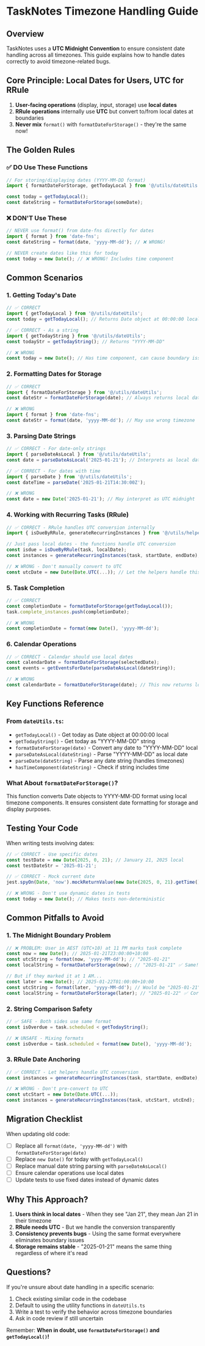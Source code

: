 # TaskNotes Timezone Handling Guide

## Overview

TaskNotes uses a **UTC Midnight Convention** to ensure consistent date handling across all timezones. This guide explains how to handle dates correctly to avoid timezone-related bugs.

## Core Principle: Local Dates for Users, UTC for RRule

1. **User-facing operations** (display, input, storage) use **local dates**
2. **RRule operations** internally use **UTC** but convert to/from local dates at boundaries
3. **Never mix** `format()` with `formatDateForStorage()` - they're the same now!

## The Golden Rules

### ✅ DO Use These Functions

```typescript
// For storing/displaying dates (YYYY-MM-DD format)
import { formatDateForStorage, getTodayLocal } from '@/utils/dateUtils';

const today = getTodayLocal();
const dateString = formatDateForStorage(someDate);
```

### ❌ DON'T Use These

```typescript
// NEVER use format() from date-fns directly for dates
import { format } from 'date-fns';
const dateString = format(date, 'yyyy-MM-dd'); // ❌ WRONG!

// NEVER create dates like this for today
const today = new Date(); // ❌ WRONG! Includes time component
```

## Common Scenarios

### 1. Getting Today's Date

```typescript
// ✅ CORRECT
import { getTodayLocal } from '@/utils/dateUtils';
const today = getTodayLocal(); // Returns Date object at 00:00:00 local time

// ✅ CORRECT - As a string
import { getTodayString } from '@/utils/dateUtils';
const todayStr = getTodayString(); // Returns "YYYY-MM-DD"

// ❌ WRONG
const today = new Date(); // Has time component, can cause boundary issues
```

### 2. Formatting Dates for Storage

```typescript
// ✅ CORRECT
import { formatDateForStorage } from '@/utils/dateUtils';
const dateStr = formatDateForStorage(date); // Always returns local date

// ❌ WRONG
import { format } from 'date-fns';
const dateStr = format(date, 'yyyy-MM-dd'); // May use wrong timezone
```

### 3. Parsing Date Strings

```typescript
// ✅ CORRECT - For date-only strings
import { parseDateAsLocal } from '@/utils/dateUtils';
const date = parseDateAsLocal('2025-01-21'); // Interprets as local date

// ✅ CORRECT - For dates with time
import { parseDate } from '@/utils/dateUtils';
const dateTime = parseDate('2025-01-21T14:30:00Z');

// ❌ WRONG
const date = new Date('2025-01-21'); // May interpret as UTC midnight
```

### 4. Working with Recurring Tasks (RRule)

```typescript
// ✅ CORRECT - RRule handles UTC conversion internally
import { isDueByRRule, generateRecurringInstances } from '@/utils/helpers';

// Just pass local dates - the functions handle UTC conversion
const isdue = isDueByRRule(task, localDate);
const instances = generateRecurringInstances(task, startDate, endDate);

// ❌ WRONG - Don't manually convert to UTC
const utcDate = new Date(Date.UTC(...)); // Let the helpers handle this
```

### 5. Task Completion

```typescript
// ✅ CORRECT
const completionDate = formatDateForStorage(getTodayLocal());
task.complete_instances.push(completionDate);

// ❌ WRONG
const completionDate = format(new Date(), 'yyyy-MM-dd');
```

### 6. Calendar Operations

```typescript
// ✅ CORRECT - Calendar should use local dates
const calendarDate = formatDateForStorage(selectedDate);
const events = getEventsForDate(parseDateAsLocal(dateString));

// ❌ WRONG
const calendarDate = formatDateForStorage(date); // This now returns local anyway
```

## Key Functions Reference

### From `dateUtils.ts`:

- `getTodayLocal()` - Get today as Date object at 00:00:00 local
- `getTodayString()` - Get today as "YYYY-MM-DD" string
- `formatDateForStorage(date)` - Convert any date to "YYYY-MM-DD" local
- `parseDateAsLocal(dateString)` - Parse "YYYY-MM-DD" as local date
- `parseDate(dateString)` - Parse any date string (handles timezones)
- `hasTimeComponent(dateString)` - Check if string includes time

### What About `formatDateForStorage()`?

This function converts Date objects to YYYY-MM-DD format using local timezone components. It ensures consistent date formatting for storage and display purposes.

## Testing Your Code

When writing tests involving dates:

```typescript
// ✅ CORRECT - Use specific dates
const testDate = new Date(2025, 0, 21); // January 21, 2025 local
const testDateStr = '2025-01-21';

// ✅ CORRECT - Mock current date
jest.spyOn(Date, 'now').mockReturnValue(new Date(2025, 0, 21).getTime());

// ❌ WRONG - Don't use dynamic dates in tests
const today = new Date(); // Makes tests non-deterministic
```

## Common Pitfalls to Avoid

### 1. The Midnight Boundary Problem

```typescript
// ❌ PROBLEM: User in AEST (UTC+10) at 11 PM marks task complete
const now = new Date(); // 2025-01-21T23:00:00+10:00
const utcString = format(now, 'yyyy-MM-dd'); // "2025-01-21" 
const localString = formatDateForStorage(now); // "2025-01-21" ✅ Same!

// But if they marked it at 1 AM...
const later = new Date(); // 2025-01-22T01:00:00+10:00
const utcString = format(later, 'yyyy-MM-dd'); // Would be "2025-01-21" ❌ Wrong!
const localString = formatDateForStorage(later); // "2025-01-22" ✅ Correct!
```

### 2. String Comparison Safety

```typescript
// ✅ SAFE - Both sides use same format
const isOverdue = task.scheduled < getTodayString();

// ❌ UNSAFE - Mixing formats
const isOverdue = task.scheduled < format(new Date(), 'yyyy-MM-dd');
```

### 3. RRule Date Anchoring

```typescript
// ✅ CORRECT - Let helpers handle UTC conversion
const instances = generateRecurringInstances(task, startDate, endDate);

// ❌ WRONG - Don't pre-convert to UTC
const utcStart = new Date(Date.UTC(...));
const instances = generateRecurringInstances(task, utcStart, utcEnd);
```

## Migration Checklist

When updating old code:

- [ ] Replace all `format(date, 'yyyy-MM-dd')` with `formatDateForStorage(date)`
- [ ] Replace `new Date()` for today with `getTodayLocal()`
- [ ] Replace manual date string parsing with `parseDateAsLocal()`
- [ ] Ensure calendar operations use local dates
- [ ] Update tests to use fixed dates instead of dynamic dates

## Why This Approach?

1. **Users think in local dates** - When they see "Jan 21", they mean Jan 21 in their timezone
2. **RRule needs UTC** - But we handle the conversion transparently
3. **Consistency prevents bugs** - Using the same format everywhere eliminates boundary issues
4. **Storage remains stable** - "2025-01-21" means the same thing regardless of where it's read

## Questions?

If you're unsure about date handling in a specific scenario:

1. Check existing similar code in the codebase
2. Default to using the utility functions in `dateUtils.ts`
3. Write a test to verify the behavior across timezone boundaries
4. Ask in code review if still uncertain

Remember: **When in doubt, use `formatDateForStorage()` and `getTodayLocal()`!**